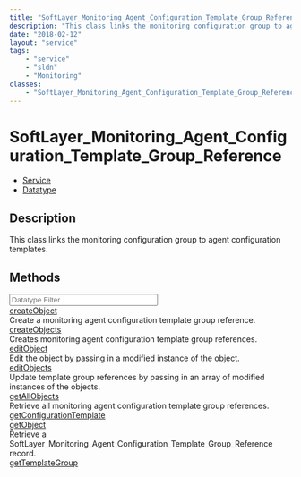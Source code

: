 ```yaml
---
title: "SoftLayer_Monitoring_Agent_Configuration_Template_Group_Reference"
description: "This class links the monitoring configuration group to agent configuration templates."
date: "2018-02-12"
layout: "service"
tags:
    - "service"
    - "sldn"
    - "Monitoring"
classes:
    - "SoftLayer_Monitoring_Agent_Configuration_Template_Group_Reference"
---
```

# SoftLayer_Monitoring_Agent_Configuration_Template_Group_Reference
<div id='service-datatype'>
    <ul id='sldn-reference-tabs'>
    <li id='service'> <a href='/reference/services/SoftLayer_Monitoring_Agent_Configuration_Template_Group_Reference' >Service</a></li>    <li id='datatype'> <a href='/reference/datatypes/SoftLayer_Monitoring_Agent_Configuration_Template_Group_Reference' >Datatype</a></li>
    </ul>
</div>

## Description
This class links the monitoring configuration group to agent configuration templates. 
        
        
<div id="properties" class="content">
    <h2>Methods</h2>
    <div class="view-filters">
        <div class="clearfix">
            <div class="search-input-box">
                <input placeholder="Datatype Filter" onkeyup="titleSearch(inputId='edit-combine', divId='method-div', elementClass='method-row')" 
                    type="text" id="edit-combine" value="" size="30" maxlength="128" class="form-text">
            </div>
        </div>
    </div>
    <div id="method-div">
            <div class="method-row">
                        <span class='view-field-title'><a href='/reference/services/SoftLayer_Monitoring_Agent_Configuration_Template_Group_Reference/createObject'> createObject</a> </span>
            <div class='views-field-body'>Create a monitoring agent configuration template group reference.</div>
        </div>
            <div class="method-row">
                        <span class='view-field-title'><a href='/reference/services/SoftLayer_Monitoring_Agent_Configuration_Template_Group_Reference/createObjects'> createObjects</a> </span>
            <div class='views-field-body'>Creates monitoring agent configuration template group references.</div>
        </div>
            <div class="method-row">
                        <span class='view-field-title'><a href='/reference/services/SoftLayer_Monitoring_Agent_Configuration_Template_Group_Reference/editObject'> editObject</a> </span>
            <div class='views-field-body'>Edit the object by passing in a modified instance of the object.</div>
        </div>
            <div class="method-row">
                        <span class='view-field-title'><a href='/reference/services/SoftLayer_Monitoring_Agent_Configuration_Template_Group_Reference/editObjects'> editObjects</a> </span>
            <div class='views-field-body'>Update template group references by passing in an array of modified instances of the objects. </div>
        </div>
            <div class="method-row">
                        <span class='view-field-title'><a href='/reference/services/SoftLayer_Monitoring_Agent_Configuration_Template_Group_Reference/getAllObjects'> getAllObjects</a> </span>
            <div class='views-field-body'>Retrieve all monitoring agent configuration template group references.</div>
        </div>
            <div class="method-row">
                        <span class='view-field-title'><a href='/reference/services/SoftLayer_Monitoring_Agent_Configuration_Template_Group_Reference/getConfigurationTemplate'> getConfigurationTemplate</a> </span>
            <div class='views-field-body'></div>
        </div>
            <div class="method-row">
                        <span class='view-field-title'><a href='/reference/services/SoftLayer_Monitoring_Agent_Configuration_Template_Group_Reference/getObject'> getObject</a> </span>
            <div class='views-field-body'>Retrieve a SoftLayer_Monitoring_Agent_Configuration_Template_Group_Reference record.</div>
        </div>
            <div class="method-row">
                        <span class='view-field-title'><a href='/reference/services/SoftLayer_Monitoring_Agent_Configuration_Template_Group_Reference/getTemplateGroup'> getTemplateGroup</a> </span>
            <div class='views-field-body'></div>
        </div>
        </div>
</div>

